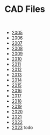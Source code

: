 # CAD Files

<br>

- [2005](./2005/index.md)
- [2006](./2006/index.md)
- [2007](./2007/index.md)
- [2008](./2008/index.md)
- [2009](./2009/index.md)
- [2010](./2010/index.md)
- [2011](./2011/index.md)
- [2012](./2012/index.md)
- [2013](./2013/index.md)
- [2014](./2014/index.md)
- [2015](./2015/index.md)
- [2016](./2016/index.md)
- [2017](./2017/index.md) 
- [2018](./2018/index.md)
- [2019](./2019/index.md) 
- [2020](./2020/index.md)
- [2021](./2021/index.md)
- [2022](./2022/index.md)
- [2023](./2023/index.md) todo


